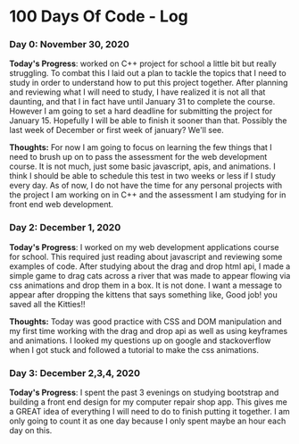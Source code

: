 # 100 Days Of Code - Log

### Day 0: November 30, 2020


**Today's Progress**: worked on C++ project for school a little bit but really struggling. To combat this I laid out a plan to tackle the topics that I need to study in order to understand how to put this project together. After planning and reviewing what I will need to study, I have realized it is not all that daunting, and that I in fact have until January 31 to complete the course. However I am going to set a hard deadline for submitting the project for January 15. Hopefully I will be able to finish it sooner than that. Possibly the last week of December or first week of january? We'll see.

**Thoughts:** For now I am going to focus on learning the few things that I need to brush up on to pass the assessment for the web development course. It is not much, just some basic javascript, apis, and animations. I think I should be able to schedule this test in two weeks or less if I study every day. As of now, I do not have the time for any personal projects with the project I am working on in C++ and the assessment I am studying for in front end web development.

### Day 2: December 1, 2020


**Today's Progress**: I worked on my web development applications course for school. This required just reading about javascript and reviewing some examples of code. After studying about the drag and drop html api, I made a simple game to drag cats across a river that was made to appear flowing via css animations and drop them in a box. It is not done. I want a message to appear after dropping the kittens that says something like, Good job! you saved all the Kitties!!

**Thoughts:** Today was good practice with CSS and DOM manipulation and my first time working with the drag and drop api as well as using keyframes and animations. I looked my questions up on google and stackoverflow when I got stuck and followed a tutorial to make the css animations.


### Day 3: December 2,3,4, 2020


**Today's Progress**: I spent the past 3 evenings on studying bootstrap and building a front end design for my computer repair shop app. This gives me a GREAT idea of everything I will need to do to finish putting it together. I am only going to count it as one day because I only spent maybe an hour each day on this.


